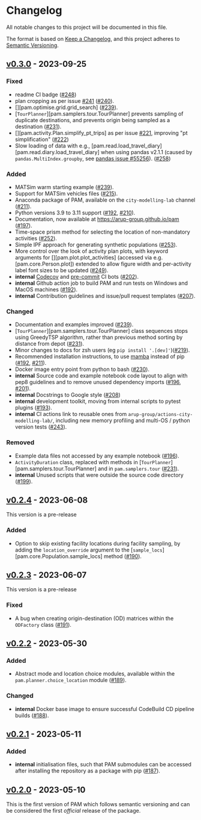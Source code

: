 <!---
Changelog headings can be any of:

Added: for new features.
Changed: for changes in existing functionality.
Deprecated: for soon-to-be removed features.
Removed: for now removed features.
Fixed: for any bug fixes.
Security: in case of vulnerabilities.
-->

# Changelog

All notable changes to this project will be documented in this file.

The format is based on [Keep a Changelog](https://keepachangelog.com/en/1.1.0/),
and this project adheres to [Semantic Versioning](https://semver.org/spec/v2.0.0.html).

## [v0.3.0] - 2023-09-25

### Fixed
- readme CI badge ([#248])
- plan cropping as per issue [#241] ([#240]).
- [][pam.optimise.grid.grid_search] ([#239]).
- [`TourPlanner`][pam.samplers.tour.TourPlanner] prevents sampling of duplicate destinations, and prevents origin being sampled as a destination ([#231]).
- [][pam.activity.Plan.simplify_pt_trips] as per issue [#221], improving "pt simplification" ([#222])
- Slow loading of data with e.g., [pam.read.load_travel_diary][pam.read.diary.load_travel_diary] when using pandas v2.1.1 (caused by `pandas.MultiIndex.groupby`, see [pandas issue #55256](https://github.com/pandas-dev/pandas/issues/55256)). ([#258])
### Added
- MATSim warm starting example ([#239]).
- Support for MATSim vehicles files ([#215]).
- Anaconda package of PAM, available on the `city-modelling-lab` channel ([#211]).
- Python versions 3.9 to 3.11 support ([#192], [#210]).
- Documentation, now available at https://arup-group.github.io/pam ([#197]).
- Time-space prism method for selecting the location of non-mandatory activities ([#252]).
- Simple IPF approach for generating synthetic populations ([#253]).
- More control over the look of activity plan plots, with keyword arguments for [][pam.plot.plot_activities] (accessed via e.g. [pam.core.Person.plot]) extended to allow figure width and per-activity label font sizes to be updated ([#249]).
- **internal** [Codecov](https://codecov.io) and [pre-commit](https://pre-commit.ci/) CI bots ([#202]).
- **internal** Github action job to build PAM and run tests on Windows and MacOS machines ([#192]).
- **internal** Contribution guidelines and issue/pull request templates ([#207]).

### Changed
- Documentation and examples improved ([#239]).
- [`TourPlanner`][pam.samplers.tour.TourPlanner] class sequences stops using GreedyTSP algorithm, rather than previous method sorting by distance from depot ([#231]).
- Minor changes to docs for zsh users (eg `pip install '.[dev]'`)([#219]).
- Recommended installation instructions, to use [mamba](https://mamba.readthedocs.io/en/latest/index.html) instead of pip ([#192], [#211]).
- Docker image entry point from python to bash ([#230]).
- **internal** Source code and example notebook code layout to align with pep8 guidelines and to remove unused dependency imports ([#196], [#201]).
- **internal** Docstrings to Google style ([#208])
- **internal** development toolkit, moving from internal scripts to pytest plugins ([#193]).
- **internal** CI actions link to reusable ones from `arup-group/actions-city-modelling-lab/`, including new memory profiling and multi-OS / python version tests ([#243]).

### Removed
- Example data files not accessed by any example notebook ([#196]).
- `ActivityDuration` class, replaced with methods in [`TourPlanner`][pam.samplers.tour.TourPlanner] and in `pam.samplers.tour` ([#231]).
- **internal** Unused scripts that were outside the source code directory ([#199]).

## [v0.2.4] - 2023-06-08
This version is a pre-release

### Added
- Option to skip existing facility locations during facility sampling, by adding the `location_override` argument to the [`sample_locs`][pam.core.Population.sample_locs] method ([#190]).

## [v0.2.3] - 2023-06-07
This version is a pre-release

### Fixed
- A bug when creating origin-destination (OD) matrices within the `ODFactory` class ([#191]).

## [v0.2.2] - 2023-05-30

### Added
- Abstract mode and location choice modules, available within the `pam.planner.choice_location` module ([#189]).

### Changed
- **internal** Docker base image to ensure successful CodeBuild CD pipeline builds ([#188]).

## [v0.2.1] - 2023-05-11

### Added
- **internal** initialisation files, such that PAM submodules can be accessed after installing the repository as a package with pip ([#187]).

## [v0.2.0] - 2023-05-10

This is the first version of PAM which follows semantic versioning and can be considered the first _official_ release of the package.


[v0.3.0]: https://github.com/arup-group/pam/compare/v0.2.4...v0.3.0
[v0.2.4]: https://github.com/arup-group/pam/compare/v0.2.3...v0.2.4
[v0.2.3]: https://github.com/arup-group/pam/compare/v0.2.2...v0.2.3
[v0.2.2]: https://github.com/arup-group/pam/compare/v0.2.1...v0.2.2
[v0.2.1]: https://github.com/arup-group/pam/compare/v0.2.0...v0.2.1
[v0.2.0]: https://github.com/arup-group/pam/compare/initial_version...v0.2.0

[#258]: https://github.com/arup-group/pam/pull/258
[#253]: https://github.com/arup-group/pam/pull/253
[#252]: https://github.com/arup-group/pam/pull/252
[#249]: https://github.com/arup-group/pam/pull/249
[#248]: https://github.com/arup-group/pam/pull/248
[#241]: https://github.com/arup-group/pam/issues/241
[#240]: https://github.com/arup-group/pam/pull/240
[#239]: https://github.com/arup-group/pam/pull/239
[#231]: https://github.com/arup-group/pam/pull/231
[#230]: https://github.com/arup-group/pam/pull/230
[#243]: https://github.com/arup-group/pam/pull/243
[#222]: https://github.com/arup-group/pam/pull/222
[#221]: https://github.com/arup-group/pam/issues/221
[#219]: https://github.com/arup-group/pam/pull/219
[#215]: https://github.com/arup-group/pam/pull/215
[#211]: https://github.com/arup-group/pam/pull/211
[#210]: https://github.com/arup-group/pam/pull/210
[#208]: https://github.com/arup-group/pam/pull/208
[#207]: https://github.com/arup-group/pam/pull/207
[#202]: https://github.com/arup-group/pam/pull/202
[#201]: https://github.com/arup-group/pam/pull/201
[#199]: https://github.com/arup-group/pam/pull/199
[#197]: https://github.com/arup-group/pam/pull/197
[#196]: https://github.com/arup-group/pam/pull/196
[#193]: https://github.com/arup-group/pam/pull/193
[#192]: https://github.com/arup-group/pam/pull/192
[#191]: https://github.com/arup-group/pam/pull/191
[#190]: https://github.com/arup-group/pam/pull/190
[#189]: https://github.com/arup-group/pam/pull/189
[#188]: https://github.com/arup-group/pam/pull/188
[#187]: https://github.com/arup-group/pam/pull/187
